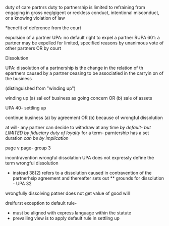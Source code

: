 

duty of care
partnrs duty to partnership is limited to refraining from engaging in gross neglgigent or reckless conduct, intentional misconduct, or a knowing violation of law

*benefit of deference from the court

expulsion of a partner
UPA: no default right to expel a partner
RUPA 601: a partner may be expelled for limited, specified reasons by unanimous vote of other partners OR by court

Dissolution 

UPA: dissolution of a partnership is the change in the relation of th epartners caused by a partner ceasing to be associatied in the carryin on of the business

(distinguished from "winding up")


winding up
(a) sal eof business as going concern OR
(b) sale of assets

UPA 40- settling up

continue business
(a) by agreement OR
(b) because of wrongful dissolution

at will- any partner can decide to withdraw at any time
*by default- but LIMITED by fiduciary duty of loyalty*
for a term- parntership has a set duration 
*can be by implication*

page v page- group 3


incontravention
wrongful dissolation
UPA does not expressly define the term wrongful dissolution 
- instead 38(2) refers to a dissolution caused in contravention of the partnerhsip agreement and thereafter sets out 
** grounds for dissolution - UPA 32

wrongfully dissolving patner does not get value of good will


dreifurst
exception to default rule- 
- must be aligned with express language within the statute
- prevailing view is to apply default rule in settling up 
